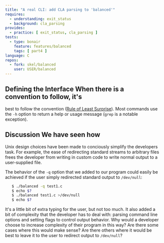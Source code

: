 ```yaml
---
title: "A real CLI: add CLA parsing to 'balanced'"
requires:
  - understanding: exit_status
  - background: cla_parsing
provides:
  - practice: [ exit_status, cla_parsing ]
tests:
  - type: bonair
    feature: features/balanced
    tags: [ part4 ]
language: C
repos:
  - fork: skel/balanced
    user: USER/balanced
---
```


## Defining the Interface When there is a convention to follow, it's
   best to follow the convention
   ([Rule of Least Surprise](http://catb.org/~esr/writings/taoup/html/ch01s06.html#id2878339)). Most
   commands use the `-h` option to return a help or usage message
   (`grep` is a notable exception).

## Discussion We have seen how
   Unix design choices have been made to conciously simplify the
   developers task. For example, the ease of redirecting standard
   streams to arbitrary files frees the developer from writing in
   custom code to write normal output to a user-supplied file.

   The behavior of the `-q` option that we added to our program could
   easily be achieved if the user simply redirected standard output to
   `/dev/null`:
   
~~~ bash
   $ ./balanced -q test1.c
   $ echo $?
   $ ./balanced test1.c >/dev/null
   $ echo $?
~~~

   It's a little bit of extra typing for the user, but not too much.
   It also added a bit of complexity that the developer has to deal
   with: parsing command line options and setting flags to control
   output behavior.  Why would a developer choose to increase
   complexity of their program in this way? Are there some cases where
   this would make sense? Are there others where it would be best to
   leave it to the user to redirect output to `/dev/null`?
